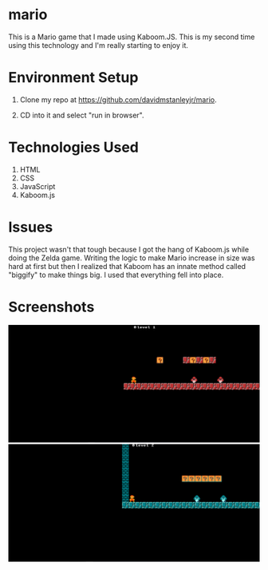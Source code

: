 # mario

This is a Mario game that I made using Kaboom.JS. This is my second time using this technology and I'm really starting to enjoy it.

# Environment Setup

1. Clone my repo at https://github.com/davidmstanleyjr/mario.

2. CD into it and select "run in browser".

# Technologies Used

1. HTML
2. CSS
3. JavaScript
4. Kaboom.js

# Issues

This project wasn't that tough because I got the hang of Kaboom.js while doing the Zelda game. Writing the logic to make Mario increase in size was hard at first but then I realized that Kaboom has an innate method called "biggify" to make things big. I used that everything fell into place.

# Screenshots

![Screenshot 1](images/snip1.PNG)
![Screenshot 2](images/snip2.PNG)
